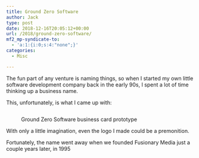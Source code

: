 ```yaml
---
title: Ground Zero Software
author: Jack
type: post
date: 2018-12-16T20:05:12+00:00
url: /2018/ground-zero-software/
mf2_mp-syndicate-to:
  - 'a:1:{i:0;s:4:"none";}'
categories:
  - Misc

---
```

The fun part of any venture is naming things, so when I started my own little software development company back in the early 90s, I spent a lot of time thinking up a business name.

This, unfortunately, is what I came up with:<figure class="wp-block-image">

<img src="/wp-content/uploads/2018/12/2018-12-16_Ground-Zero-Software-business-card-original-copy.jpg" alt="" class="wp-image-2177" srcset="/wp-content/uploads/2018/12/2018-12-16_Ground-Zero-Software-business-card-original-copy.jpg 521w, /wp-content/uploads/2018/12/2018-12-16_Ground-Zero-Software-business-card-original-copy-300x169.jpg 300w" sizes="(max-width: 521px) 100vw, 521px" /><figcaption>Ground Zero Software business card prototype</figcaption></figure> 

With only a little imagination, even the logo I made could be a premonition. 

Fortunately, the name went away when we founded Fusionary Media just a couple years later, in 1995